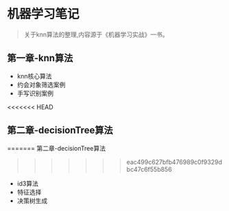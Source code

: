 # 机器学习笔记
>关于knn算法的整理,内容源于《机器学习实战》一书。

## 第一章-knn算法
* knn核心算法
* 约会对象筛选案例
* 手写识别案例

<<<<<<< HEAD
## 第二章-decisionTree算法
=======
第二章-decisionTree算法
>>>>>>> eac499c627bfb476989c0f9329dbc47c6f55b856
* id3算法
* 特征选择
* 决策树生成
